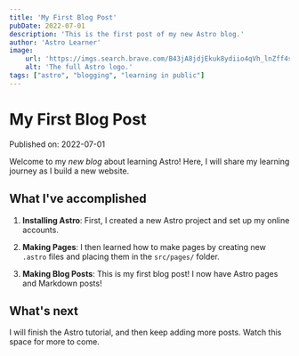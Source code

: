 ```yaml
---
title: 'My First Blog Post'
pubDate: 2022-07-01
description: 'This is the first post of my new Astro blog.'
author: 'Astro Learner'
image:
    url: 'https://imgs.search.brave.com/B43jA8jdjEkuk8ydiio4qVh_lnZff4sePGG3AisXxP4/rs:fit:500:0:0/g:ce/aHR0cHM6Ly9tZWRp/YS5nZXR0eWltYWdl/cy5jb20vaWQvNTAz/MDE1MzA1L3Bob3Rv/L3lvdW5nLXdvbWFu/LWlzLWxvc3QtaW4t/bWV0cm9wb2xpdGFu/LWNpdHktYXQtbmln/aHQuanBnP3M9NjEy/eDYxMiZ3PTAmaz0y/MCZjPUdadWUzNzlY/dkdzNjRVWjFUa2F2/RmtubGtGSnVSMm1O/MDhHTDVMX3lxR2M9'
    alt: 'The full Astro logo.'
tags: ["astro", "blogging", "learning in public"]
---
```

# My First Blog Post

Published on: 2022-07-01

Welcome to my _new blog_ about learning Astro! Here, I will share my learning journey as I build a new website.

## What I've accomplished

1. **Installing Astro**: First, I created a new Astro project and set up my online accounts.

2. **Making Pages**: I then learned how to make pages by creating new `.astro` files and placing them in the `src/pages/` folder.

3. **Making Blog Posts**: This is my first blog post! I now have Astro pages and Markdown posts!

## What's next

I will finish the Astro tutorial, and then keep adding more posts. Watch this space for more to come.